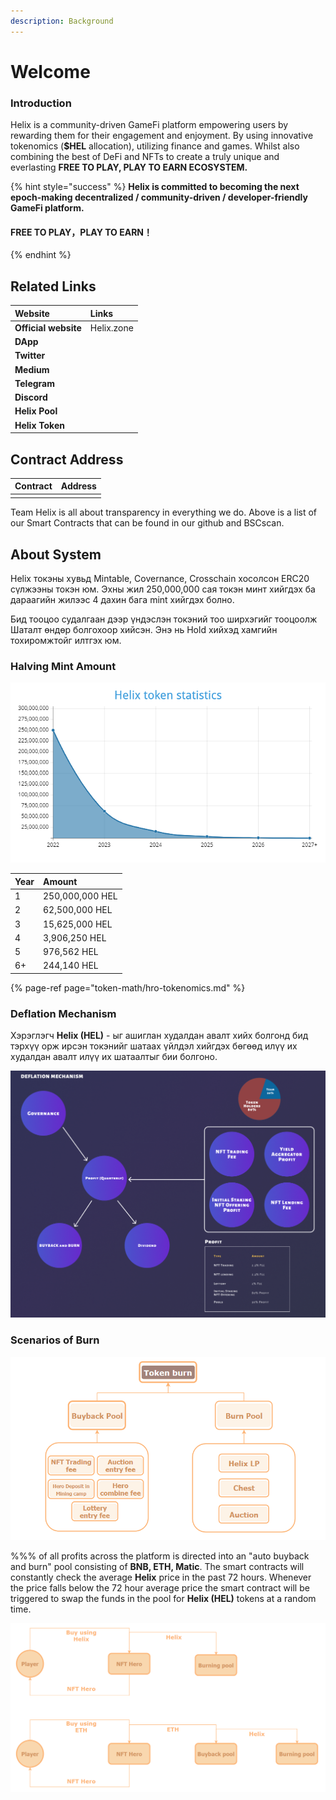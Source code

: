 ```yaml
---
description: Background
---
```


# Welcome

### **Introduction**

Helix is a community-driven GameFi platform empowering users by rewarding them for their engagement and enjoyment. By using innovative tokenomics \(**$HEL** allocation\), utilizing finance and games. Whilst also combining the best of DeFi and NFTs to create a truly unique and everlasting **FREE TO PLAY, PLAY TO EARN ECOSYSTEM.**

{% hint style="success" %}
**Helix is committed to becoming the next epoch-making decentralized / community-driven / developer-friendly GameFi platform.**

#### FREE TO PLAY，PLAY TO EARN！
{% endhint %}

## Related Links

| Website | Links |
| :--- | :--- |
| **Official website** | Helix.zone |
| **DApp**  |  |
| **Twitter** |  |
| **Medium** |  |
| **Telegram** |  |
| **Discord** |  |
| **Helix Pool** |  |
| **Helix Token** |  |

## Contract Address



| Contract | Address |
| :--- | :--- |
|  |  |

Team Helix is all about transparency in everything we do.  Above is a list of our Smart Contracts that can be found in our github and BSCscan.

## About System

Helix токэны хувьд Mintable, Covernance, Crosschain хосолсон ERC20 сүлжээны токэн юм.  Эхны жил 250,000,000 сая токэн минт хийгдэх ба дараагийн жилээс 4 дахин бага mint хийгдэх болно.

Бид тооцоо судалгаан дээр үндэслэн токэний тоо ширхэгийг тооцоолж Шаталт өндөр болгохоор хийсэн. Энэ нь Hold хийхэд хамгийн тохиромжтойг илтгэх юм.

### Halving Mint Amount

![](.gitbook/assets/helix-token-statistics.png)



| Year | Amount |
| :--- | :--- |
| 1 | 250,000,000 HEL |
| 2 | 62,500,000 HEL |
| 3 | 15,625,000 HEL |
| 4 | 3,906,250 HEL |
| 5 | 976,562 HEL |
| 6+ | 244,140 HEL |

{% page-ref page="token-math/hro-tokenomics.md" %}

### Deflation Mechanism

Хэрэглэгч **Helix \(HEL\)** - ыг ашиглан худалдан авалт хийх болгонд бид тэрхүү орж ирсэн токэнийг шатаах үйлдэл хийгдэх бөгөөд илүү их худалдан авалт илүү их шатаалтыг бии болгоно.



![](.gitbook/assets/tokenomick.pnge.png)

### Scenarios of Burn

![Token Burn](.gitbook/assets/bauyback-burn.png)

%%% of all profits across the platform is directed into an "auto buyback and burn" pool consisting of **BNB, ETH, Matic**. The smart contracts will constantly check the average **Helix** price in the past 72 hours. Whenever the price falls below the 72 hour average price the smart contract will be triggered to swap the funds in the pool for **Helix \(HEL\)** tokens at a random time.

![Player to Burn system](.gitbook/assets/buyback-burn.png)



